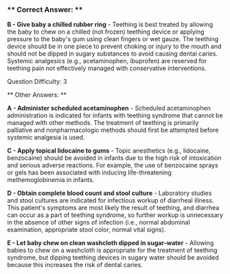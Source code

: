 ### ** Correct Answer: **

**B - Give baby a chilled rubber ring** - Teething is best treated by allowing the baby to chew on a chilled (not frozen) teething device or applying pressure to the baby's gum using clean fingers or wet gauze. The teething device should be in one piece to prevent choking or injury to the mouth and should not be dipped in sugary substances to avoid causing dental caries. Systemic analgesics (e.g., acetaminophen, ibuprofen) are reserved for teething pain not effectively managed with conservative interventions.

Question Difficulty: 3

** Other Answers: **

**A - Administer scheduled acetaminophen** - Scheduled acetaminophen administration is indicated for infants with teething syndrome that cannot be managed with other methods. The treatment of teething is primarily palliative and nonpharmacologic methods should first be attempted before systemic analgesia is used.

**C - Apply topical lidocaine to gums** - Topic anesthetics (e.g., lidocaine, benzocaine) should be avoided in infants due to the high risk of intoxication and serious adverse reactions. For example, the use of benzocaine sprays or gels has been associated with inducing life-threatening methemoglobinemia in infants.

**D - Obtain complete blood count and stool culture** - Laboratory studies and stool cultures are indicated for infectious workup of diarrheal illness. This patient's symptoms are most likely the result of teething, and diarrhea can occur as a part of teething syndrome, so further workup is unnecessary in the absence of other signs of infection (i.e., normal abdominal examination, appropriate stool color, normal vital signs).

**E - Let baby chew on clean washcloth dipped in sugar-water** - Allowing babies to chew on a washcloth is appropriate for the treatment of teething syndrome, but dipping teething devices in sugary water should be avoided because this increases the risk of dental caries.

